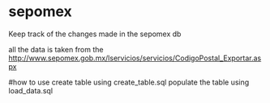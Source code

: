 # sepomex
Keep track of the changes made in the sepomex db

all the data is taken from the  http://www.sepomex.gob.mx/lservicios/servicios/CodigoPostal_Exportar.aspx

#how to use
create table using create_table.sql
populate the table using load_data.sql

